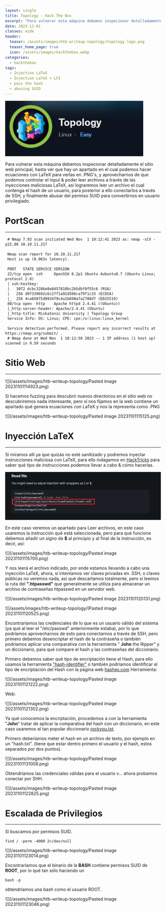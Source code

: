 ```yaml
---
layout: single
title: Topology - Hack The Box
excerpt: "Para vulnerar esta máquina debemos inspecionar detalladamente el sitio web principal, hasta ver que hay un apartado en el cual podemos hacer ecuaciones con LaTeX para verlas en .PNG's, y aprovecharnos de que podemos controlar el input & poder leer archivos a través de las inyecciones maliciosas LaTeX, así lograremos leer un archivo el cual contenga el hash de un usuario, para posterior a ello conectarlos a través de SSH, y finalmente abusar del permiso SUID para convertirnos en usuario privilegiado."
date: 2023-11-01
classes: wide
header:
  teaser: /assets/images/htb-writeup-topology/topology_logo.png
  teaser_home_page: true
  icon: /assets/images/hackthebox.webp
categories:
  - hackthebox
tags:
  - Injection LaTeX
  - Injection LaTeX > LFI
  - pass the hash
  - abusing SUID
---
```


![](/assets/images/htb-writeup-topology/topology_logo.png)

Para vulnerar esta máquina debemos inspecionar detalladamente el sitio web principal, hasta ver que hay un apartado en el cual podemos hacer ecuaciones con LaTeX para verlas en .PNG's, y aprovecharnos de que podemos controlar el input & poder leer archivos a través de las inyecciones maliciosas LaTeX, así lograremos leer un archivo el cual contenga el hash de un usuario, para posterior a ello conectarlos a través de SSH, y finalmente abusar del permiso SUID para convertirnos en usuario privilegiado.


# PortScan
____

```
 # Nmap 7.93 scan initiated Wed Nov  1 10:12:41 2023 as: nmap -sCV -p22,80 10.10.11.217
 
 Nmap scan report for 10.10.11.217
 Host is up (0.063s latency).
 
 PORT   STATE SERVICE VERSION
 22/tcp open  ssh     OpenSSH 8.2p1 Ubuntu 4ubuntu0.7 (Ubuntu Linux; protocol 2.0)
 | ssh-hostkey: 
 |   3072 dcbc3286e8e8457810bc2b5dbf0f55c6 (RSA)
 |   256 d9f339692c6c27f1a92d506ca79f1c33 (ECDSA)
 |_  256 4ca65075d0934f9c4a1b890a7a2708d7 (ED25519)
 80/tcp open  http    Apache httpd 2.4.41 ((Ubuntu))
 |_http-server-header: Apache/2.4.41 (Ubuntu)
 |_http-title: Miskatonic University | Topology Group
 Service Info: OS: Linux; CPE: cpe:/o:linux:linux_kernel
 
 Service detection performed. Please report any incorrect results at https://nmap.org/submit/ .
 # Nmap done at Wed Nov  1 10:12:50 2023 -- 1 IP address (1 host up) scanned in 9.59 seconds
```


# Sitio Web
_____

![](/assets/images/htb-writeup-topology/Pasted image 20231101114923.png)

Sí hacemos fuzzing para descubrir nuevos directorios en el sitio web no descubriremos nada interesante, pero sí nos fijamos en la web contiene un apartado qué genera ecuaciones con LaTeX y nos la representa como .PNG 

![](/assets/images/htb-writeup-topology/Pasted image 20231101115125.png)

# Inyección LaTeX
_____


Sí miramos allí ya que quizás no esté sanitizado y podremos inyectar instrucciones maliciosa con LaTeX, para ello indagamos en [HackTricks](https://book.hacktricks.xyz/pentesting-web/formula-csv-doc-latex-ghostscript-injection) para saber qué tipo de instrucciones podemos llevar a cabo & cómo hacerlas.

![](/assets/images/htb-writeup-topology/read_file_latex.png)

En este caso veremos un apartado para Leer archivos, en este caso usaremos la instrucción qué está seleccionada, pero para qué funcione debemos añadir un signo de **$** al principio y al final de la instrucción, es decir, así:

![](/assets/images/htb-writeup-topology/Pasted image 20231101115700.png)

Y nos leerá el archivo indicado, por ende estamos llevando a cabo una inyección LaTeX, ahora, sí intentamos ver claves privadas en .SSH, o claves públicas no veremos nada, así qué descartamos totalmente, pero sí leemos la ruta del **".htpasswd"** que generalmente se utiliza para almacenar un archivo de contraseñas htpasswd en un servidor web.


![](/assets/images/htb-writeup-topology/Pasted image 20231101120131.png)

![]/assets/images/htb-writeup-topology/(Pasted image 20231101120525.png)

Encontraríamos las credenciales de lo que es un usuario válido del sistema (ya qué al leer el "/etc/passwd" anteriormente estaba), por lo que podríamos aprovecharnos de esto para conectarnos a través de SSH, pero primero debemos desencriptar el hash de la contraseña o también podríamos aplicar una comparativa con la herramienta " **John** the Ripper" y un diccionario, para qué compare el hash y las contraseñas del diccionario.

Primero debemos saber qué tipo de encriptación tiene el Hash, para ello usamos la herramienta ["hash-identifier"](https://github.com/blackploit/hash-identifier) o también podríamos identificar el tipo de encriptación del Hash con la página web [hashes.com](https://hashes.com/en/tools/hash_identifier)
Herramienta:


![](/assets/images/htb-writeup-topology/Pasted image 20231101121222.png)

Web:

![](/assets/images/htb-writeup-topology/Pasted image 20231101121302.png)

Ya qué conocemos la encriptación, procedemos a con la herramienta "**John**" tratar de aplicar la comparativa del hash con un diccionario, en este caso usaremos el tan popular diccionario [rockyou.txt](https://github.com/brannondorsey/naive-hashcat/releases/download/data/rockyou.txt).

Primero deberíamos meter el hash en un archivo de texto, por ejemplo en un "hash.txt". (tiene que estar dentro primero el usuario y el hash, estos separados por dos puntos).

![](/assets/images/htb-writeup-topology/Pasted image 20231101131008.png)


Obtendríamos las credenciales válidas para el usuario v... ahora probamos conectar por SHH.

![](/assets/images/htb-writeup-topology/Pasted image 20231101122825.png)




# Escalada de Privilegios
_______

Sí buscamos por permisos SUID.
```
find / -perm -4000 2>/dev/null
```

![](/assets/images/htb-writeup-topology/Pasted image 20231101123014.png)


Encontraríamos que el binario de la **BASH** contiene permisos SUID de **ROOT**, por lo qué tan sólo haciendo un
```
bash -p
```

obtendríamos una bash como el usuario ROOT.

![](/assets/images/htb-writeup-topology/Pasted image 20231101123046.png)

